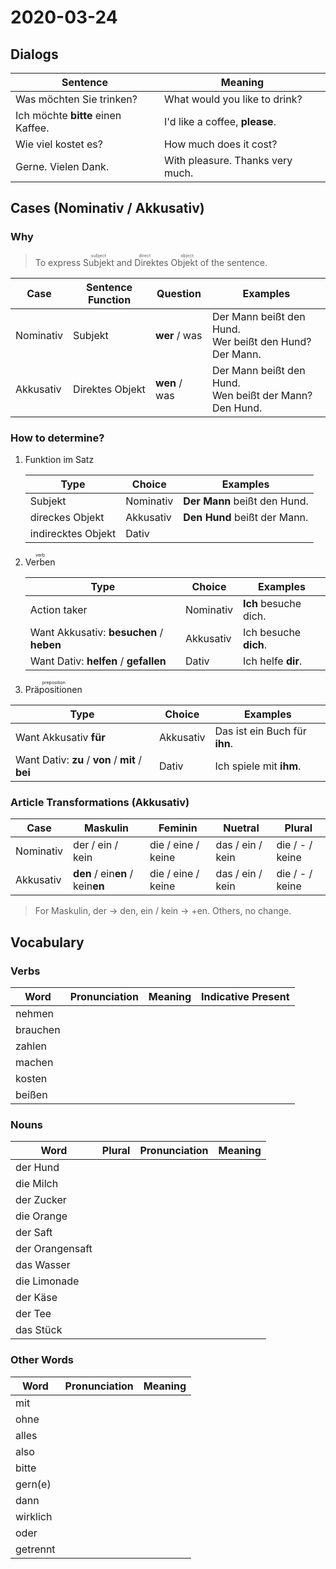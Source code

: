# 2020-03-24

## Dialogs

| Sentence                           | Meaning                          |
| ---------------------------------- | -------------------------------- |
| Was möchten Sie trinken?           | What would you like to drink?    |
| Ich möchte **bitte** einen Kaffee. | I'd like a coffee, **please**.   |
| Wie viel kostet es?                | How much does it cost?           |
| Gerne. Vielen Dank.                | With pleasure. Thanks very much. |

## Cases (Nominativ / Akkusativ)

### Why

>  To express <ruby>Subjekt<rt>subject</rt></ruby> and <ruby>Direktes Objekt<rt>direct object</rt></ruby> of the sentence.

| Case      | Sentence Function | Question      | Examples                                                    |
| --------- | ----------------- | ------------- | ----------------------------------------------------------- |
| Nominativ | Subjekt           | **wer** / was | Der Mann beißt den Hund.<br />Wer beißt den Hund? Der Mann. |
| Akkusativ | Direktes Objekt   | **wen** / was | Der Mann beißt den Hund.<br />Wen beißt der Mann? Den Hund. |

### How to determine?

1. Funktion im Satz
   
   | Type               | Choice    | Examples                     |
   | ------------------ | --------- | ---------------------------- |
   | Subjekt            | Nominativ | **Der Mann** beißt den Hund. |
   | direckes Objekt    | Akkusativ | **Den Hund** beißt der Mann. |
   | indirecktes Objekt | Dativ     |                              |

2. <ruby>Verben<rt>verb</rt></ruby>
   
   | Type                                     | Choice    | Examples              |
   | ---------------------------------------- | --------- | --------------------- |
   | Action taker                             | Nominativ | **Ich** besuche dich. |
   | Want Akkusativ: **besuchen** / **heben** | Akkusativ | Ich besuche **dich**. |
   | Want Dativ: **helfen** / **gefallen**    | Dativ     | Ich helfe **dir**.    |

3. <ruby>Präpositionen<rt>preposition</rt></ruby>

| Type                                             | Choice    | Examples                      |
| ------------------------------------------------ | --------- | ----------------------------- |
| Want Akkusativ **für**                           | Akkusativ | Das ist ein Buch für **ihn**. |
| Want Dativ: **zu** / **von** / **mit** / **bei** | Dativ     | Ich spiele mit **ihm**.       |

### Article Transformations (Akkusativ)

| Case      | Maskulin                         | Feminin            | Nuetral          | Plural          |
| --------- | -------------------------------- | ------------------ | ---------------- | --------------- |
| Nominativ | der / ein / kein                 | die / eine / keine | das / ein / kein | die / - / keine |
| Akkusativ | **den** / ein**en** / kein**en** | die / eine / keine | das / ein / kein | die / - / keine |

> For Maskulin, der -> den, ein / kein -> +en. Others, no change.

## Vocabulary

### Verbs

| Word     | Pronunciation | Meaning | Indicative Present |
| -------- | ------------- | ------- | ------------------ |
| nehmen   |               |         |                    |
| brauchen |               |         |                    |
| zahlen   |               |         |                    |
| machen   |               |         |                    |
| kosten   |               |         |                    |
| beißen   |               |         |                    |

### Nouns

| Word            | Plural | Pronunciation | Meaning |
| --------------- | ------ | ------------- | ------- |
| der Hund        |        |               |         |
| die Milch       |        |               |         |
| der Zucker      |        |               |         |
| die Orange      |        |               |         |
| der Saft        |        |               |         |
| der Orangensaft |        |               |         |
| das Wasser      |        |               |         |
| die Limonade    |        |               |         |
| der Käse        |        |               |         |
| der Tee         |        |               |         |
| das Stück       |        |               |         |

### Other Words

| Word     | Pronunciation | Meaning |
| -------- | ------------- | ------- |
| mit      |               |         |
| ohne     |               |         |
| alles    |               |         |
| also     |               |         |
| bitte    |               |         |
| gern(e)  |               |         |
| dann     |               |         |
| wirklich |               |         |
| oder     |               |         |
| getrennt |               |         |

